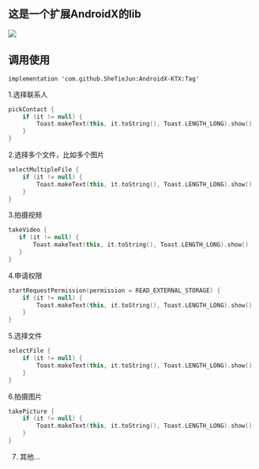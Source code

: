 ## 这是一个扩展AndroidX的lib
[![](https://jitpack.io/v/SheTieJun/AndroidX-KTX.svg)](https://jitpack.io/#SheTieJun/AndroidX-KTX)

## 调用使用

```
implementation 'com.github.SheTieJun:AndroidX-KTX:Tag'
```

1.选择联系人

```kotlin
pickContact {
    if (it != null) {
        Toast.makeText(this, it.toString(), Toast.LENGTH_LONG).show()
    }
}
```

2.选择多个文件，比如多个图片

```kotlin
selectMultipleFile {
    if (it != null) {
        Toast.makeText(this, it.toString(), Toast.LENGTH_LONG).show()
    }
}
```

3.拍摄视频

 ```kotlin
takeVideo {
    if (it != null) {
        Toast.makeText(this, it.toString(), Toast.LENGTH_LONG).show()
    }
}
```

4.申请权限

```kotlin
startRequestPermission(permission = READ_EXTERNAL_STORAGE) {
    if (it != null) {
        Toast.makeText(this, it.toString(), Toast.LENGTH_LONG).show()
    }
}

```

5.选择文件
```kotlin
selectFile {
    if (it != null) {
        Toast.makeText(this, it.toString(), Toast.LENGTH_LONG).show()
    }
}
```

6.拍摄图片

```kotlin
takePicture {
    if (it != null) {
        Toast.makeText(this, it.toString(), Toast.LENGTH_LONG).show()
    }
}
```

7. 其他... 
 
   
